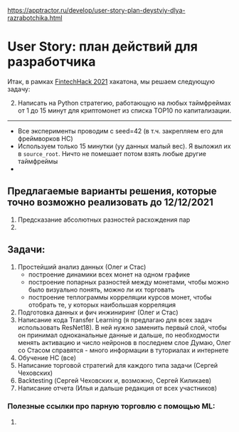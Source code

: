 https://apptractor.ru/develop/user-story-plan-deystviy-dlya-razrabotchika.html

# User Story: план действий для разработчика


Итак, в рамках [FintechHack 2021](https://codenrock.com/contests/fintechack/) хакатона, мы решаем следующую задачу:

2. Написать на Python стратегию, работающую на любых таймфреймах от 1 до 15 минут для криптомонет из списка TOP10 по капитализации.

----
- Все эксперименты проводим с seed=42 (в т.ч. закрепляем его для фреймворков НС)
- Используем только 15 минутки (уу данных малый вес). Я выложил их в `source_root`. Ничто не помешает потом взять любые другие таймфреймы
- 



## Предлагаемые варианты решения, которые точно возможно реализовать до 12/12/2021
1. Предсказание абсолютных разностей расхождения пар
2. 



## Задачи:
1. Простейший анализ данных  (Олег и Стас)
    - построение динамики всех монет на одном графике
    - построение попарных разностей между монетами, чтобы можно было визуально понять, можно ли их торговать
    - построение теплограммы корреляции курсов монет, чтобы отобрать те, у которых наибольшая корреляция
2. Подготовка данных и фич инжиниринг (Олег и Стас)
3. Написание кода Transfer Learning (я предлагаю для всех задач использовать ResNet18). В ней нужно заменить первый слой,
чтобы он принимал одноканальные данные и дальше, по необходмости менять активацию и число нейронов в последнем слое
Думаю, Олег со Стасом справятся - много информации в туториалах и интернете
4. Обучение НС (все)
5. Написание торговой стратегий для каждого типа задачи (Сергей Чеховских)
6. Backtesting (Сергей Чеховских и, возможно, Сергей Киликаев)
7. Написание отчета (Илья и дальше редакция от всех участников)


### Полезные ссылки про парную торговлю с помощью ML:
1. 



